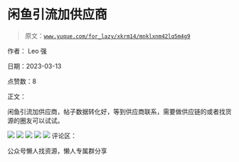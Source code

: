 # 闲鱼引流加供应商

> 原文：[`www.yuque.com/for_lazy/xkrm14/mnklxnm42lq5m4g9`](https://www.yuque.com/for_lazy/xkrm14/mnklxnm42lq5m4g9)



作者： Leo 强



日期：2023-03-13



点赞数：8



正文：



闲鱼引流加供应商，帖子数据转化好，等到供应商联系，需要做供应链的或者找货源的圈友可以试试。



![](img/b3f1424205d45ec485fd26ce8c80746e.png)  <ne-p id="uaaca0782" data-lake-id="uaaca0782">![](img/3eeea230a04b1c6361405515d3046796.png)  <ne-p id="udf2f103b" data-lake-id="udf2f103b">![](img/77a6605dad32d4511d8293937815a274.png)  <ne-p id="ucde595a8" data-lake-id="ucde595a8">![](img/1cbe537c7a9f608b93948092dd4d4349.png)  <ne-p id="u79aa6a87" data-lake-id="u79aa6a87">![](img/82b63e7fb5a6fdac4fa0db3f73d80b81.png)  <ne-p id="ud92c7450" data-lake-id="ud92c7450">评论区：



公众号懒人找资源，懒人专属群分享

</ne-p></ne-p></ne-p></ne-p></ne-p>